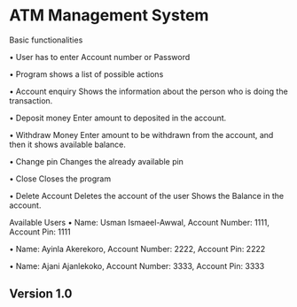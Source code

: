 # ATM Management System

Basic functionalities

• User has to enter Account number or Password

• Program shows a list of possible actions

• Account enquiry
Shows the information about the person who is doing the transaction.

• Deposit money
Enter amount to deposited in the account.

• Withdraw Money
Enter amount to be withdrawn from the account, and then it shows available balance.

• Change pin
Changes the already available pin

• Close 
Closes the program 

• Delete Account 
Deletes the account of the user 
Shows the Balance in the account.


Available Users
• Name: Usman Ismaeel-Awwal, Account Number: 1111, Account Pin: 1111

• Name: Ayinla Akerekoro, Account Number: 2222, Account Pin: 2222

• Name: Ajani Ajanlekoko, Account Number: 3333, Account Pin: 3333

## Version 1.0
